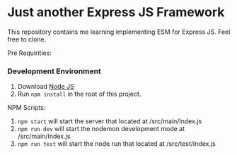 # Just another Express JS Framework

This repository contains me learning implementing ESM for Express JS. 
Feel free to clone.

Pre Requirities:

### Development Environment
1. Download [Node JS](https://nodejs.org/en/) 
2. Run `npm install` in the root of this project.

NPM Scripts:

1. `npm start` will start the server that located at /src/main/Index.js
2. `npm run dev` will start the nodemon development mode at /src/main/Index.js
3. `npm run test` will start the node run that located at /src/test/Index.js

